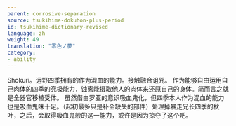 ```yaml
---
parent: corrosive-separation
source: tsukihime-dokuhon-plus-period
id: tsukihime-dictionary-revised
language: zh
weight: 49
translation: "零色ノ夢"
category:
- ability
---
```


Shokuri。远野四季拥有的作为混血的能力。接触融合诅咒。
作为能够自由运用自己肉体的四季的究极能力，蚀离能摄取他人的肉体来还原自己的身体。简而言之就是全器官移植受体。
虽然借由罗亚的意识吸血鬼化，但四季本人作为混血的能力也是吸血鬼味十足。（起初最多只是补全缺失的部件）处理掉暴走兄长四季的秋叶，之后，会取得吸血鬼般的这一能力，或许是因为掠夺了这个吧。
